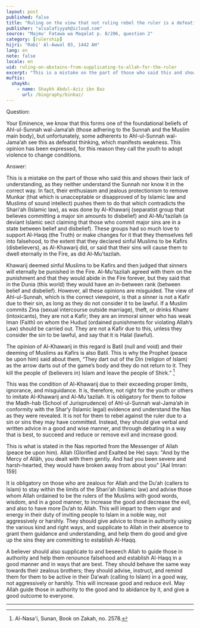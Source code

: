 ```yaml
---
layout: post
published: false
title: "Ruling on the view that not ruling rebel the ruler is a defeatist thinking"
publisher: "alsalafiyyah@icloud.com"
source: "Majmu' Fatawa wa Maqalat p. 8/206, question 2"
category: [rulership]
hijri: "Rabi' Al-Awwal 03, 1442 AH"
lang: en
note: false
locale: en
uid: ruling-on-abstains-from-supplicating-to-allah-for-the-ruler
excerpt: "This is a mistake on the part of those who said this and shows their lack of understanding, as they neither understand the Sunnah nor know it in the correct way."
muftis:
  shaykh: 
    - name: Shaykh Abdul-Aziz ibn Baz
      url: /biography/binbaz/
---
```


Question: 

Your Eminence, we know that this forms one of the foundational beliefs of Ahl-ul-Sunnah wal-Jama‘ah (those adhering to the Sunnah and the Muslim main body), but unfortunately, some adherents to Ahl-ul-Sunnah wal-Jama‘ah see this as defeatist thinking, which manifests weakness. This opinion has been expressed, for this reason they call the youth to adopt violence to change conditions. 

Answer:

This is a mistake on the part of those who said this and shows their lack of understanding, as they neither understand the Sunnah nor know it in the correct way. In fact, their enthusiasm and jealous protectionism to remove Munkar (that which is unacceptable or disapproved of by Islamic law and Muslims of sound intellect) pushes them to do that which contradicts the Shari‘ah (Islamic law), as was done by Al-Khawarij (separatist group that believes committing a major sin amounts to disbelief) and Al-Mu'tazilah (a deviant Islamic sect claiming that those who commit major sins are in a state between belief and disbelief). These groups had so much love to support Al-Haqq (the Truth) or make changes for it that they themselves fell into falsehood, to the extent that they declared sinful Muslims to be Kafirs (disbelievers), as Al-Khawarij did, or said that their sins will cause them to dwell eternally in the Fire, as did Al-Mu'tazilah.

Khawarij deemed sinful Muslims to be Kafirs and then judged that sinners will eternally be punished in the Fire. Al-Mu'tazilah agreed with them on the punishment and that they would abide in the Fire forever, but they said that in the Dunia (this world) they would have an in-between rank (between belief and disbelief). However, all these opinions are misguided.
The view of Ahl-ul-Sunnah, which is the correct viewpoint, is that a sinner is not a Kafir due to their sin, as long as they do not consider it to be lawful. If a Muslim commits Zina (sexual intercourse outside marriage), theft, or drinks Khamr (intoxicants), they are not a Kafir; they are an immoral sinner who has weak Iman (Faith) on whom the Hudud (ordained punishments for violating Allah’s Law) should be carried out. They are not a Kafir due to this, unless they consider the sin to be lawful, and say that it is Halal (lawful). 

The opinion of Al-Khawarij in this regard is Batil (null and void) and their deeming of Muslims as Kafirs is also Batil. This is why the Prophet (peace be upon him) said about them, “They dart out of the Din (religion of Islam) as the arrow darts out of the game’s body and they do not return to it. They kill the people of (believers in) Islam and leave the people of Shirk.” [^1] 

This was the condition of Al-Khawarij due to their exceeding proper limits, ignorance, and misguidance. It is, therefore, not right for the youth or others to imitate Al-Khawarij and Al-Mu`tazilah. It is obligatory for them to follow the Madh-hab (School of Jurisprudence) of Ahl-ul-Sunnah wal-Jama‘ah in conformity with the Shar‘y (Islamic legal) evidence and understand the Nas as they were revealed. It is not for them to rebel against the ruler due to a sin or sins they may have committed. Instead, they should give verbal and written advice in a good and wise manner, and through debating in a way that is best, to succeed and reduce or remove evil and increase good.

This is what is stated in the Nas reported from the Messenger of Allah (peace be upon him). Allah (Glorified and Exalted be He) says: "And by the Mercy of Allâh, you dealt with them gently. And had you been severe and harsh-hearted, they would have broken away from about you" [Aal Imran: 159]

It is obligatory on those who are zealous for Allah and the Du‘ah (callers to Islam) to stay within the limits of the Shari‘ah (Islamic law) and advise those whom Allah ordained to be the rulers of the Muslims with good words, wisdom, and in a good manner, to increase the good and decrease the evil, and also to have more Du‘ah to Allah. This will impart to them vigor and energy in their duty of inviting people to Islam in a noble way, not aggressively or harshly. They should give advice to those in authority using the various kind and right ways, and supplicate to Allah in their absence to grant them guidance and understanding, and help them do good and give up the sins they are committing to establish Al-Haqq.

A believer should also supplicate to and beseech Allah to guide those in authority and help them renounce falsehood and establish Al-Haqq in a good manner and in ways that are best. They should behave the same way towards their zealous brothers; they should advise, instruct, and remind them for them to be active in their Da‘wah (calling to Islam) in a good way, not aggressively or harshly. This will increase good and reduce evil. May Allah guide those in authority to the good and to abidance by it, and give a good outcome to everyone.

---

[^1]: Al-Nasa'i, Sunan, Book on Zakah, no. 2578.
